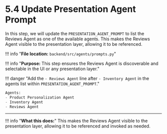 # 5.4 Update Presentation Agent Prompt

In this step, we will update the `PRESENTATION_AGENT_PROMPT` to list the Reviews Agent as one of the available agents. This makes the Reviews Agent visible to the presentation layer, allowing it to be referenced.

!!! info "**File location:** `backend/src/agents/prompts.py`"

!!! info "**Purpose:** This step ensures the Reviews Agent is discoverable and selectable in the UI or any presentation layer."

!!! danger "Add the `- Reviews Agent` line after `- Inventory Agent` in the agents list within `PRESENTATION_AGENT_PROMPT`."

```python
Agents:
- Product Personalization Agent
- Inventory Agent
- Reviews Agent
```

---

!!! info "**What this does:**"
    This makes the Reviews Agent visible to the presentation layer, allowing it to be referenced and invoked as needed.
